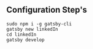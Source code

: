 ## Configuration Step's

```
sudo npm i -g gatsby-cli
gatsby new linkedIn
cd linkedIn
gatsby develop
```